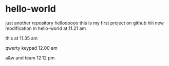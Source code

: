 # hello-world
just another repository
helloooooo
this is my first project on github
hiii  new modification in hello-world at 11.21 am

this at 11.35 am



qwerty keypad 12.00 am

a&w and team 12.12 pm

